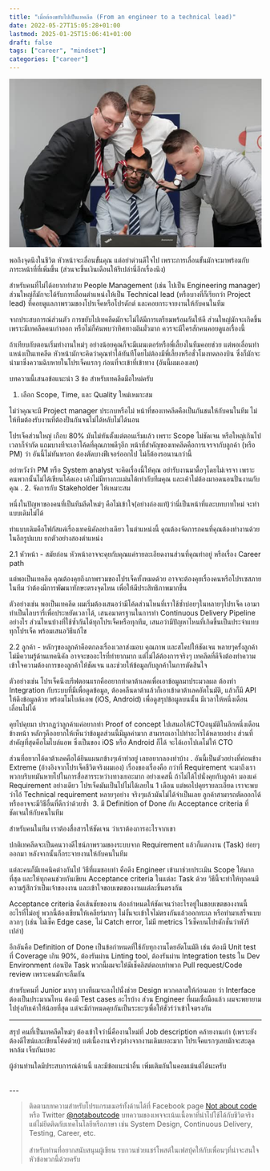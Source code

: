 ```yaml
---
title: "เมื่อต้องขยับไปเป็นเทคลีด (From an engineer to a technical lead)"
date: 2022-05-27T15:05:28+01:00
lastmod: 2025-01-25T15:06:41+01:00
draft: false
tags: ["career", "mindset"]
categories: ["career"]
---
```


![Photo by Sebastian Herrmann on Unsplash](/img/covers/meeting-01.png)

พอถึงจุดนึงในชีวิต หัวหน้าจะเลื่อนขั้นคุณ แต่อย่าด่วนดีใจไป เพราะการเลื่อนขั้นมักจะมาพร้อมกับภาระหน้าที่ที่เพิ่มขึ้น (ส่วนจะขึ้นเงินเดือนให้รึเปล่านี่อีกเรื่องนึง)

สำหรับคนที่ไม่ได้อยากทำสาย People Management (เช่น ไปเป็น Engineering manager) ส่วนใหญ่ก็มักจะได้รับการเลื่อนตำแหน่งให้เป็น Technical lead (หรือบางที่ก็เรียกว่า Project lead) ที่คอยดูแลภาพรวมของโปรเจ็คหรือโปรดักต์ และคอยกระจายงานให้กับคนในทีม

จากประสบการณ์ส่วนตัว การขยับไปเทคลีดมักจะไม่ได้มีการเตรียมพร้อมกันให้ดี ส่วนใหญ่มักจะเกิดขึ้นเพราะมีเทคลีดคนเก่าออก หรือไม่ก็ค้นพบว่าทิศทางมันมั่วมาก ควรจะมีใครสักคนคอยดูแลเรื่องนี้

ถ้าเทียบกับตอนเริ่มทำงานใหม่ๆ อย่างน้อยคุณก็จะมีเมนเตอร์หรือพี่เลี้ยงในทีมคอยช่วย แต่พอเลื่อนทำแหน่งเป็นเทคลีด หัวหน้ามักจะคิดว่าคุณทำได้ทันทีโดยไม่ต้องมีพี่เลี้ยงหรือชั่วโมงทดลองบิน ซึ่งก็มักจะนำมาซึ่งความฉิบหายในโปรเจ็คแรกๆ ก่อนที่จะเข้าที่เข้าทาง (อันนี้ผมเองเลย)

บทความนี้เสนอข้อแนะนำ 3 ข้อ สำหรับเทคลีดมือใหม่ครับ

<!--more-->

1. เลือก Scope, Time, และ Quality ใหม่เหมาะสม

ไม่ว่าคุณจะมี Project manager ประกบหรือไม่ หน้าที่ของเทคลีดคือเป็นกันชนให้กับคนในทีม ไม่ให้ทีมต้องรับงานที่ต้องปั่นกันจนไม่ได้หลับไม่ได้นอน

โปรเจ็คส่วนใหญ่ เกือบ 80% มันไม่ทันตั้งแต่ตอนเริ่มแล้ว เพราะ Scope ไม่ชัดเจน หรือใหญ่เกินไป เวลาก็จำกัด แถมบางทีจะเอาโค้ดที่คุณภาพดีๆอีก หน้าที่สำคัญของเทคลีดคือการเจรจากับลูกค้า (หรือ PM) ว่า อันนี้ไม่ทันหรอก ต้องตัดบางฟีเจอร์ออกไป ไม่ก็ต้องรอนานกว่านี้

อย่าหวังว่า PM หรือ System analyst จะคิดเรื่องนี้ให้คุณ อย่ารับงานมาดื้อๆโดยไม่เจรจา เพราะคนพวกนั้นไม่ได้เขียนโค้ดเอง เค้าไม่มีทางกะแม่นได้เท่ากับทีมคุณ และเค้าไม่ต้องมาอดนอนปั่นงานกับคุณ .
2. จัดการกับ Stakeholder ให้เหมาะสม

หนึ่งในปัญหาของคนที่เป็นทีมลีดใหม่ๆ คือไม่เข้าใจ(อย่างถ่องแท้)ว่านี่เป็นหน้าที่และบทบาทใหม่ จะทำแบบเดิมไม่ได้

ทำแบบเดิมคือโฟกัสแค่เรื่องเทคนิคัลอย่างเดียว ในตำแหน่งนี้ คุณต้องจัดการกคนที่คุณต้องทำงานด้วยในอีกรูปแบบ ยกตัวอย่างสองตำแหน่ง

2.1 หัวหน้า - สมัยก่อน หัวหน้าอาจจะคุยกับคุณแค่รายละเอียดงานส่วนที่คุณทำอยู่ หรือเรื่อง Career path

แต่พอเป็นเทคลีด คุณต้องคุยถึงภาพรวมของโปรเจ็คทั้งหมดด้วย อาจจะต้องคุยเรื่องคนหรือโปรเซสภายในทีม ว่าต้องมีการพัฒนาทักษะตรงจุดไหน เพื่อให้มีประสิทธิภาพมากขึ้น

ตัวอย่างเช่น พอเป็นเทคลีด ผมเริ่มต้องเสนอว่ามีโค้ดส่วนไหนที่เราใช้ซ้ำบ่อยๆในหลายๆโปรเจ็ค เอามาทำเป็นไลบรารี่เพื่อประหยัดเวลาได้, เสนอมาตรฐานในการทำ ​Continuous Delivery Pipeline อย่างไร ส่วนไหนบ้างที่ใช้ซ้ำกันได้ทุกโปรเจ็คหรือทุกทีม, เสนอว่ามีปัญหาไหนที่เกิดขึ้นเป็นประจำแทบทุกโปรเจ็ค พร้อมเสนอวิธีแก้ไข

2.2 ลูกค้า - หลักๆของลูกค้าคือตกลงเรื่องเวลาส่งมอบ คุณภาพ และสโคปให้ชัดเจน หลายๆครั้งลูกค้าไม่มีความรู้ด้านเทคนิคัล อาจจะขออะไรที่ทำยากมาก แต่ไม่ได้ต้องการจริงๆ เทคลีดที่ดีจึงต้องทำความเข้าใจความต้องการของลูกค้าให้ชัดเจน และช่วยให้ข้อมูลกับลูกค้าในการตัดสินใจ

ตัวอย่างเช่น โปรเจ็คนึงบรีฟตอนแรกคืออยากทำดาต้าเลคเพื่อเอาข้อมูลมาประมวลผล ต้องทำ Integration กับระบบที่มีเพื่อดูดข้อมูล, ต้องคลีนดาต้าแล้วก็เอาเข้าดาต้าเลคอัตโนมัติ, แล้วก็มี API ให้ดึงข้อมูลด้วย พร้อมโมไบล์แอพ (iOS, Android) เพื่อดูสรุปข้อมูลบนนั้น มีเวลาให้หนึ่งเดือน เลื่อนไม่ได้

คุยไปคุยมา ปรากฏว่าลูกค้าแค่อยากทำ Proof of concept ไปเสนอให้CTOอนุมัติในอีกหนึ่งเดือนข้างหน้า หลักๆคืออยากให้เห็นว่าข้อมูลส่วนนี้มีมูลค่ามาก สามารถเอาไปทำอะไรได้หลายอย่าง ส่วนที่สำคัญที่สุดคือโมไบล์แอพ ซึ่งเป็นของ iOS หรือ Android ก็ได้ จะได้เอาไปเดโม่ให้ CTO

ส่วนที่อยากได้ดาต้าเลคคือได้ยินแผนกข้างๆเค้าทำอยู่ เลยอยากลองทำบ้าง .
อันนี้เป็นตัวอย่างที่ค่อนข้าง Extreme (อ้างอิงจากโปรเจ็คชีวิตจริงผมเอง) เรื่องของเรื่องคือ กว่าที่ Requirement จะมาถึงเรา พวกบริบทมันหายไปในการสื่อสารระหว่างทางเยอะมาก อย่างเคสนี้ ถ้าไม่ได้ไปนั่งคุยกับลูกค้า มองแค่ Requirement อย่างเดียว โปรเจ็คมันเป็นไปไม่ได้เลยใน 1 เดือน แต่พอไปคุยรายละเอียด เราจะพบว่าไอ้ Technical requirement หลายๆอย่าง จริงๆแล้วมันไม่ได้จำเป็นเลย ลูกค้าสามารถตัดออกได้ หรืออาจจะมีวิธีอื่นที่ดีกว่าด้วยซ้ำ
 3. มี Definition of Done กับ Acceptance criteria ที่ชัดเจนให้กับคนในทีม

สำหรับคนในทีม เราต้องสื่อสารให้ชัดเจน ว่าเราต้องการอะไรจากเขา

ปกติเทคลีดจะเป็นคนวางดีไซน์ภาพรวมของระบบจาก Requirement แล้วก็แตกงาน (Task) ย่อยๆออกมา หลังจากนั้นก็กระจายงานให้กับคนในทีม

แต่ละคนก็มีเทคนิคต่างกันไป วิธีที่ผมชอบทำ คือดึง Engineer เข้ามาช่วยประเมิน Scope ให้มากที่สุด และให้ทุกคนช่วยกันเขียน Acceptance criteria ในแต่ละ Task ด้วย วิธีนี้จะทำให้ทุกคนมีความรู้สึกว่าเป็นเจ้าของงาน และเข้าใจขอบเขตของงานแต่ละชิ้นตรงกัน

Acceptance criteria คือเส้นชัยของาน ต้องกำหนดให้ชัดเจนว่าอะไรอยู่ในขอบเขตของงานนี้ อะไรที่ไม่อยู่ พวกนี้ต้องเขียนให้เคลียร์มากๆ ไม่งั้นจะเข้าใจไม่ตรงกันแล้วออกทะเล หรือทำมาเสร็จแบบลวกๆ (เช่น ไม่เช็ค Edge case, ไม่ Catch error, ไม่มี metrics ไว้เช็คบนโปรดักชั่นว่าพังรึเปล่า)

อีกอันคือ Definition of Done เป็นข้อกำหนดที่ใช้กับทุกงานโดยอัตโนมัติ เช่น ต้องมี Unit test ที่ Coverage เกิน 90%, ต้องรันผ่าน Linting tool, ต้องรันผ่าน Integration tests ใน Dev Environment ก่อนปิด Task พวกนี้ผมจะให้มีเช็คลิสต์ตอบทำพวก Pull request/Code review เพราะคนมักจะลืมกัน

สำหรับคนที่ Junior มากๆ บางทีผมจะลงไปนั่งช่วย Design พวกคลาสให้ก่อนเลย ว่า Interface ต้องเป็นประมาณไหน ต้องมี Test cases อะไรบ้าง ส่วน Engineer ที่ผมเชื่อมือแล้ว ผมจะพยายามไปยุ่งกับเค้าให้น้อยที่สุด แต่จะมีกำหนดคุยกันเป็นระยะๆเพื่อให้ชัวร์ว่าเข้าใจตรงกัน

---
สรุป คนที่เป็นเทคลีดใหม่ๆ ต้องเข้าใจว่านี่คืองานใหม่ที่ Job description คล้ายงานเก่า (เพราะยังต้องดีไซน์และเขียนโค้ดด้วย) แต่เนื้องานจริงๆต่างจากงานเดิมเยอะมาก โปรเจ็คแรกๆเลยมักจะสะดุดหกล้ม เจ็บกันเยอะ

ผู้อ่านท่านใดมีประสบการณ์ด้านนี้ และมีข้อแนะนำอื่น เพิ่มเติมกันในคอมเม้นต์ได้นะครับ


<br />
---

> ติดตามบทความสำหรับโปรแกรมเมอร์ทั้งด้านได้ที่ Facebook page [Not about code](http://facebook.com/notaboutcode) หรือ Twitter [@notaboutcode](https://twitter.com/notaboutcode/) บทความของเพจจะเน้นเนื้อหาที่นำไปใช้ได้กับชีวิตจริง แต่ไม่ยึดติดกับเทคโนโลยีหรือภาษา เช่น System Design, Continuous Delivery, Testing, Career, etc.
> <br />
> <br />
> สำหรับท่านที่อยากสนับสนุนผู้เขียน รบกวนช่วยแชร์โพสต์ในเฟสบุ้คให้กับเพื่อนๆที่น่าจะสนใจหัวข้อพวกนี้ด้วยครับ